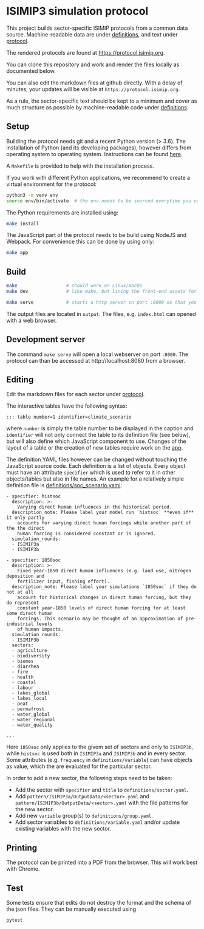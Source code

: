 ISIMIP3 simulation protocol
===========================

This project builds sector-specific ISIMIP protocols from a common data source.
Machine-readable data are under [definitions](definitions/), and text under [protocol](protocol/).

The rendered protocols are found at https://protocol.isimip.org.

You can clone this repository and work and render the files locally as documented below.

You can also edit the markdown files at github directly. With a delay of minutes,
your updates will be visible at `https://protocol.isimip.org`.

As a rule, the sector-specific text should be kept to a minimum and cover
as much structure as possible by machine-readable code under [definitions](definitions/).

Setup
-----

Building the protocol needs git and a recent Python version (> 3.6). The installation of Python (and its developing packages), however differs from operating system to operating system. Instructions can be found [here](https://github.com/ISI-MIP/isimip-qc/blob/main/README.md#prerequisites).

A `Makefile` is provided to help with the installation process.

If you work with different Python applications, we recommend to create a virtual environment for the protocol:

```bash
python3 -m venv env
source env/bin/activate  # the env needs to be sourced everytime you use a new terminal
```

The Python requirements are installed using:

```bash
make install
```

The JavaScript part of the protocol needs to be build using NodeJS and Webpack. For convenience this can be done by using only:

```bash
make app
```


Build
-----

```bash
make                  # should work on Linux/macOS
make dev              # like make, but lining the front-end assets for development

make serve            # starts a http server on port :8000 so that you can access the protocol in your browser
```

The output files are located in `output`. The files, e.g. `index.html` can opened with a web browser.


Development server
------------------

The command `make serve` will open a local webserver on port `:8000`. The protocol can than be accessed at http://localhost:8080 from a browser.


Editing
-------

Edit the markdown files for each sector under [protocol](protocol).

The interactive tables have the following syntax:

```
::: table number=1 identifier=climate_scenario
```

where `number` is simply the table number to be displayed in the caption and `identifier` will not only connect the table to its definition file (see below), but will also define which JavaScript component to use. Changes of the layout of a table or the creation of new tables require work on the [app](app).

The definition YAML files however can be changed without touching the JavaScript source code. Each definition is a list of objects. Every object must have an attribute `specifier` which is used to refer to it in other objects/tables but also in file names. An example for a relatively simple definition file is [definitions/soc_scenario.yaml](definitions/soc_scenario.yaml):

```
- specifier: histsoc
  description: >-
    Varying direct human influences in the historical period.
  description_note: Please label your model run `histsoc` **even if** it only partly
    accounts for varying direct human forcings while another part of the the direct
    human forcing is considered constant or is ignored.
  simulation_rounds:
  - ISIMIP3a
  - ISIMIP3b

- specifier: 1850soc
  description: >-
    Fixed year-1850 direct human influences (e.g. land use, nitrogen deposition and
    fertilizer input, fishing effort).
  description_note: Please label your simulations `1850soc` if they do not at all
    account for historical changes in direct human forcing, but they do represent
    constant year-1850 levels of direct human forcing for at least some direct human
    forcings. This scenario may be thought of an approximation of pre-industrial levels
    of human impacts.
  simulation_rounds:
  - ISIMIP3b
  sectors:
  - agriculture
  - biodiversity
  - biomes
  - diarrhea
  - fire
  - health
  - coastal
  - labour
  - lakes_global
  - lakes_local
  - peat
  - permafrost
  - water_global
  - water_regional
  - water_quality

...
```

Here `1850soc` only applies to the givem set of sectors and only to `ISIMIP3b`, while `histsoc` is used both in `ISIMIP3a` and `ISIMIP3b` and in every sector. Some attributes (e.g. `frequency` in `definitions/variable`) can have objects as value, which the are evaluated for the particular sector.

In order to add a new sector, the following steps need to be taken:

* Add the sector with `specifier` and `title` to `definitions/sector.yaml`.
* Add `pattern/ISIMIP3a/OutputData/<sector>.yaml` and `pattern/ISIMIP3b/OutputData/<sector>.yaml` with the file patterns for the new sector.
* Add new `variable` group(s) to `definitions/group.yaml`.
* Add sector variables to `definitions/variable.yaml` and/or update existing variables with the new sector.


Printing
--------

The protocol can be printed into a PDF from the browser. This will work best with Chrome.


Test
----

Some tests ensure that edits do not destroy the format and the schema of the json files. They can be manually executed using

```
pytest
```
